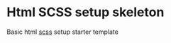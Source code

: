 # Html SCSS setup skeleton

Basic html [scss](https://sass-lang.com/documentation/syntax) setup starter template

